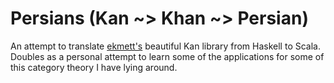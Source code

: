 # Persians (Kan ~> Khan ~> Persian)
An attempt to translate [ekmett's](https://github.com/ekmett) beautiful Kan library from Haskell to Scala.
Doubles as a personal attempt to learn some of the applications for some of this category theory I have lying around.
